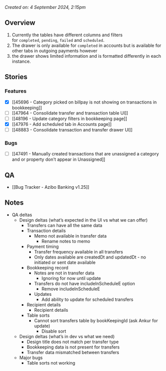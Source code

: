 *Created on: 4 September 2024, 2:15pm*
## Overview
1. Currently the tables have different columns and filters for `completed`, `pending`, `failed` and `scheduled`.
2. The drawer is only available for `completed` in accounts but is available for other tabs in outgoing payments however
3. the drawer shows limited information and is formatted differently in each instance.
## Stories
### Features
- [x] [[45696 - Category picked on billpay is not showing on transactions in bookkeeping]]
- [ ] [[47964 - Consolidate transfer and transaction table UI]]
- [ ] [[48196 - Update category filters in bookkeeping page]]
- [x] [[47976 - Add scheduled tab in Accounts page]]
- [ ] [[48883 - Consolidate transaction and transfer drawer UI]]
### Bugs
- [ ] [[47491 - Manually created transactions that are unassigned a category and or property don't appear in Unassigned]]
## QA
- [[Bug Tracker - Azibo Banking v1.25]]
## Notes
- QA deltas
	- Design deltas (what’s expected in the UI vs what we can offer)
		- Transfers can have all the same data
		- Transaction details
			- Memo not available in transfer data
				- Rename notes to memo
		- Payment timing
			- Transfer frequency available in all transfers
			- Only dates available are createdDt and updatedDt - no initiated or sent date available
		- Bookkeeping record
			- Notes are not in transfer data
				- Ignoring for now until update
			- Transfers do not have includeInScheduleE option
				- Remove includeInScheduleE
			- Updates
				- Add ability to update for scheduled transfers
		- Recipient details
			- Recipient details
		- Table sorts
			- Cannot sort transfers table by bookKeepingId (ask Ankur for update)
				- Disable sort
	- Design deltas (what’s in dev vs what we need)
		- Design title does not match per transfer type
		- Bookkeeping data is not present for transfers
		- Transfer data mismatched between transfers
	- Major bugs
		- Table sorts not working